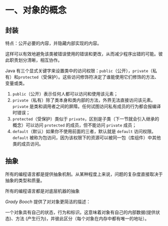 # 一、对象的概念

## 封装

特点：公开必要的内容，并隐藏内部实现的内容。

这样可以有效地避免该类被错误使用的错误和更改，从而减少程序出错的可能。彼此职责划分清晰，相互协作。

Java 有三个显式关键字来设置类中的访问权限：`public`（公开），`private`（私有）和`protected`（受保护）。这些访问修饰符决定了谁能使用它们修饰的方法、变量或类。

1. `public`（公开）表示任何人都可以访问和使用该元素；
2. `private`（私有）除了类本身和类内部的方法，外界无法直接访问该元素。`private` 是类和调用者之间的屏障。任何试图访问私有成员的行为都会报编译时错误；
3. `protected`（受保护）类似于 `private`，区别是子类（下一节就会引入继承的概念）可以访问 `protected` 的成员，但不能访问 `private` 成员；
4. `default`（默认）如果你不使用前面的三者，默认就是 `default` 访问权限。`default` 被称为包访问，因为该权限下的资源可以被同一包（库组件）中其他类的成员访问。



## 抽象

所有的编程语言都是提供抽象机制。从某种程度上来说，问题的复杂度直接取决于抽象的类型和质量。

所有的编程语言都是对底层机器的抽象

*Grady Booch* 提供了对对象更简洁的描述：

一个对象具有自己的状态，行为和标识。这意味着对象有自己的内部数据(提供状态)、方法 (产生行为)，并彼此区分（每个对象在内存中都有唯一的地址）。

